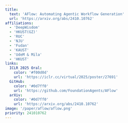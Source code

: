 ```yaml
---
title:
  text: 'AFlow: Automating Agentic Workflow Generation'
  url: 'https://arxiv.org/abs/2410.10762'
affiliations:
  - 'DeepWisdom'
  - 'HKUST(GZ)'
  - 'RUC'
  - 'NJU'
  - 'Fudan'
  - 'KAUST'
  - 'UdeM & Mila'
  - 'HKUST'
links:
  ICLR 2025 Oral:
    color: '#f00d0d'
    url: 'https://iclr.cc/virtual/2025/poster/27691'
  GitHub:
    color: '#0d7ff0'
    url: 'https://github.com/FoundationAgents/AFlow'
  arXiv:
    color: '#0d7ff0'
    url: 'https://arxiv.org/abs/2410.10762'
image: '/paper/aflow/aflow.png'
priority: 241010762
---
```

